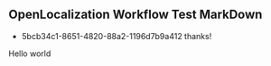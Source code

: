 ## OpenLocalization Workflow Test MarkDown
* 5bcb34c1-8651-4820-88a2-1196d7b9a412 
thanks!

Hello world